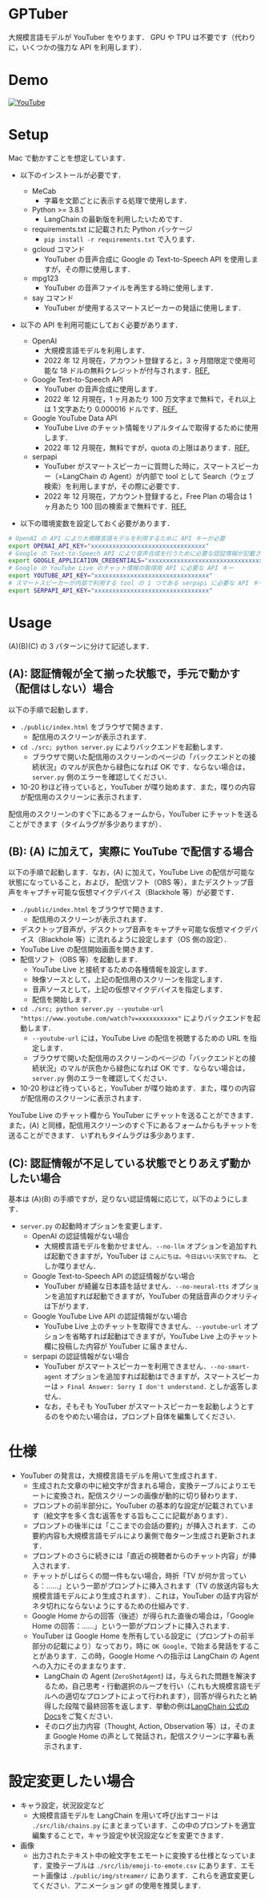 # GPTuber

大規模言語モデルが YouTuber をやります．
GPU や TPU は不要です（代わりに，いくつかの強力な API を利用します）．

# Demo

[![YouTube](https://img.youtube.com/vi/xgUuw4k8wwY/0.jpg)](https://www.youtube.com/watch?v=xgUuw4k8wwY&t=3060s)

# Setup

Mac で動かすことを想定しています．

- 以下のインストールが必要です．

  - MeCab
    - 字幕を文節ごとに表示する処理で使用します．
  - Python >= 3.8.1
    - LangChain の最新版を利用したいためです．
  - requirements.txt に記載された Python パッケージ
    - `pip install -r requirements.txt` で入ります．
  - gcloud コマンド
    - YouTuber の音声合成に Google の Text-to-Speech API を使用しますが，その際に使用します．
  - mpg123
    - YouTuber の音声ファイルを再生する時に使用します．
  - say コマンド
    - YouTuber が使用するスマートスピーカーの発話に使用します．

- 以下の API を利用可能にしておく必要があります．

  - OpenAI
    - 大規模言語モデルを利用します．
    - 2022 年 12 月現在，アカウント登録すると，3 ヶ月間限定で使用可能な 18 ドルの無料クレジットが付与されます．[REF.](https://openai.com/api/pricing/)
  - Google Text-to-Speech API
    - YouTuber の音声合成に使用します．
    - 2022 年 12 月現在，1 ヶ月あたり 100 万文字まで無料で，それ以上は 1 文字あたり 0.000016 ドルです．[REF.](https://cloud.google.com/text-to-speech/pricing)
  - Google YouTube Data API
    - YouTube Live のチャット情報をリアルタイムで取得するために使用します．
    - 2022 年 12 月現在，無料ですが，quota の上限はあります．[REF.](https://developers.google.com/youtube/v3/getting-started)
  - serpapi
    - YouTuber がスマートスピーカーに質問した時に，スマートスピーカー（=LangChain の Agent）が内部で tool として Search（ウェブ検索）を利用しますが，その際に必要です．
    - 2022 年 12 月現在，アカウント登録すると，Free Plan の場合は 1 ヶ月あたり 100 回の検索まで無料です．[REF.](https://serpapi.com/pricing)

- 以下の環境変数を設定しておく必要があります．

```sh
# OpenAI の API により大規模言語モデルを利用するために API キーが必要
export OPENAI_API_KEY="xxxxxxxxxxxxxxxxxxxxxxxxxxxxxxxx"
# Google の Text-to-Speech API により音声合成を行うために必要な認証情報が記載された json ファイルへのパス
export GOOGLE_APPLICATION_CREDENTIALS="xxxxxxxxxxxxxxxxxxxxxxxxxxxxxxxx.json"
# Google の YouTube Live のチャット情報の取得用 API に必要な API キー
export YOUTUBE_API_KEY="xxxxxxxxxxxxxxxxxxxxxxxxxxxxxxxx"
# スマートスピーカーが内部で利用する tool の 1 つである serpapi に必要な API キー
export SERPAPI_API_KEY="xxxxxxxxxxxxxxxxxxxxxxxxxxxxxxxx"
```

# Usage

(A)(B)(C) の 3 パターンに分けて記述します．

## (A): 認証情報が全て揃った状態で，手元で動かす（配信はしない）場合

以下の手順で起動します．

- `./public/index.html` をブラウザで開きます．
  - 配信用のスクリーンが表示されます．
- `cd ./src; python server.py` によりバックエンドを起動します．
  - ブラウザで開いた配信用のスクリーンのページの「バックエンドとの接続状況」のマルが灰色から緑色になれば OK です．ならない場合は，`server.py` 側のエラーを確認してください．
- 10-20 秒ほど待っていると，YouTuber が喋り始めます．また，喋りの内容が配信用のスクリーンに表示されます．

配信用のスクリーンのすぐ下にあるフォームから，YouTuber にチャットを送ることができます（タイムラグが多少ありますが）．

## (B): (A) に加えて，実際に YouTube で配信する場合

以下の手順で起動します．なお，(A) に加えて，YouTube Live の配信が可能な状態になっていること，および，
配信ソフト（OBS 等），またデスクトップ音声をキャプチャ可能な仮想マイクデバイス（Blackhole 等）が必要です．

- `./public/index.html` をブラウザで開きます．
  - 配信用のスクリーンが表示されます．
- デスクトップ音声が，デスクトップ音声をキャプチャ可能な仮想マイクデバイス（Blackhole 等）に流れるように設定します（OS 側の設定）．
- YouTube Live の配信開始画面を開きます．
- 配信ソフト（OBS 等）を起動します．
  - YouTube Live と接続するための各種情報を設定します．
  - 映像ソースとして，上記の配信用のスクリーンを指定します．
  - 音声ソースとして，上記の仮想マイクデバイスを指定します．
  - 配信を開始します．
- `cd ./src; python server.py --youtube-url "https://www.youtube.com/watch?v=xxxxxxxxxxx"` によりバックエンドを起動します．
  - `--youtube-url` には，YouTube Live の配信を視聴するための URL を指定します．
  - ブラウザで開いた配信用のスクリーンのページの「バックエンドとの接続状況」のマルが灰色から緑色になれば OK です．ならない場合は，`server.py` 側のエラーを確認してください．
- 10-20 秒ほど待っていると，YouTuber が喋り始めます．また，喋りの内容が配信用のスクリーンに表示されます．

YouTube Live のチャット欄から YouTuber にチャットを送ることができます．
また，(A) と同様，配信用スクリーンのすぐ下にあるフォームからもチャットを送ることができます．
いずれもタイムラグは多少あります．

## (C): 認証情報が不足している状態でとりあえず動かしたい場合

基本は (A)(B) の手順ですが，足りない認証情報に応じて，以下のようにします．

- `server.py` の起動時オプションを変更します．
  - OpenAI の認証情報がない場合
    - 大規模言語モデルを動かせません．`--no-llm` オプションを追加すれば起動できますが，YouTuber は `こんにちは。今日はいい天気ですね。` としか喋りません．
  - Google Text-to-Speech API の認証情報がない場合
    - YouTuber が綺麗な日本語を話せません．`--no-neural-tts` オプションを追加すれば起動できますが，YouTuber の発話音声のクオリティは下がります．
  - Google YouTube Live API の認証情報がない場合
    - YouTube Live 上のチャットを取得できません．`--youtube-url` オプションを省略すれば起動はできますが，YouTube Live 上のチャット欄に投稿した内容が YouTuber に届きません．
  - serpapi の認証情報がない場合
    - YouTuber がスマートスピーカーを利用できません．`--no-smart-agent` オプションを追加すれば起動はできますが，スマートスピーカーは `> Final Answer: Sorry I don't understand.` としか返答しません．
    - なお，そもそも YouTuber がスマートスピーカーを起動しようとするのをやめたい場合は，プロンプト自体を編集してください．

# 仕様

- YouTuber の発言は，大規模言語モデルを用いて生成されます．
  - 生成された文章の中に絵文字が含まれる場合，変換テーブルによりエモートに変換され，配信スクリーンの画像が動的に切り替わります．
  - プロンプトの前半部分に，YouTuber の基本的な設定が記載されています（絵文字を多く含む返答をする旨もここに記載があります）．
  - プロンプトの後半には「ここまでの会話の要約」が挿入されます．この要約内容も大規模言語モデルにより裏側で毎ターン生成され更新されます．
  - プロンプトのさらに続きには「直近の視聴者からのチャット内容」が挿入されます．
  - チャットがしばらくの間一件もない場合，時折「TV が何か言っている：......」という一節がプロンプトに挿入されます（TV の放送内容も大規模言語モデルにより生成されます）．これは，YouTuber の話す内容がネタ切れにならないようにするための仕組みです．
  - Google Home からの回答（後述）が得られた直後の場合は，「Google Home の回答：......」という一節がプロンプトに挿入されます．
  - YouTuber は Google Home を所有している設定に（プロンプトの前半部分の記載により）なっており，時に `OK Google,` で始まる発話をすることがあります．この時，Google Home への指示は LangChain の Agent への入力にそのままなります．
    - LangChain の Agent (`ZeroShotAgent`) は，与えられた問題を解決するため，自己思考・行動選択のループを行い（これも大規模言語モデルへの適切なプロンプトによって行われます），回答が得られたと納得した段階で最終回答を返します．挙動の例は[LangChain 公式の Docs](https://langchain.readthedocs.io/en/latest/getting_started/agents.html)をご覧ください．
    - そのログ出力内容（Thought, Action, Observation 等）は，そのまま Google Home の声として発話され，配信スクリーンに字幕も表示されます．

# 設定変更したい場合

- キャラ設定，状況設定など
  - 大規模言語モデルを LangChain を用いて呼び出すコードは `./src/lib/chains.py` にまとまっています．この中のプロンプトを適宜編集することで，キャラ設定や状況設定などを変更できます．
- 画像
  - 出力されたテキスト中の絵文字をエモートに変換する仕様となっています．変換テーブルは `./src/lib/emoji-to-emote.csv` にあります．エモート画像は `./public/img/streamer/` にあります．これらを適宜変更してください．アニメーション gif の使用を推奨します．
